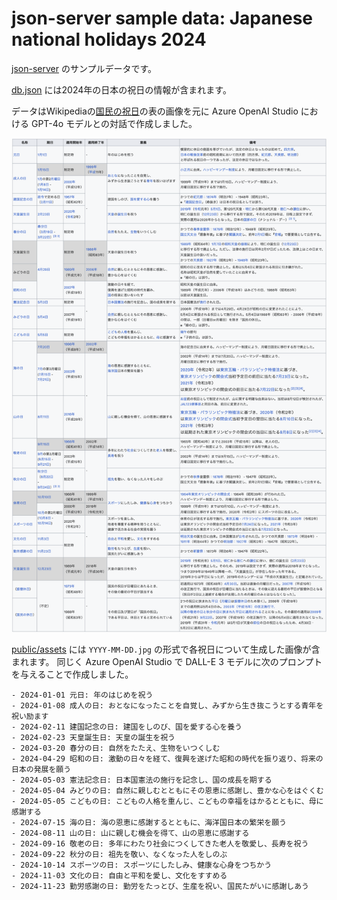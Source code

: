 # json-server sample data: Japanese national holidays 2024

[json-server](https://github.com/typicode/json-server) のサンプルデータです。

[db.json](db.json) には2024年の日本の祝日の情報が含まれます。

データはWikipediaの[国民の祝日](https://ja.wikipedia.org/wiki/%E5%9B%BD%E6%B0%91%E3%81%AE%E7%A5%9D%E6%97%A5)の表の画像を元に
Azure OpenAI Studio における GPT-4o モデルとの対話で作成しました。

![](./public/assets/wikipedia.png)

[public/assets](public/assets) には `YYYY-MM-DD.jpg` の形式で各祝日について生成した画像が含まれます。
同じく Azure OpenAI Studio で DALL-E 3 モデルに次のプロンプトを与えることで作成しました。

```
- 2024-01-01 元日: 年のはじめを祝う
- 2024-01-08 成人の日: おとなになったことを自覚し、みずから生き抜こうとする青年を祝い励ます
- 2024-02-11 建国記念の日: 建国をしのび、国を愛する心を養う
- 2024-02-23 天皇誕生日: 天皇の誕生を祝う
- 2024-03-20 春分の日: 自然をたたえ、生物をいつくしむ
- 2024-04-29 昭和の日: 激動の日々を経て、復興を遂げた昭和の時代を振り返り、将来の日本の発展を願う
- 2024-05-03 憲法記念日: 日本国憲法の施行を記念し、国の成長を期する
- 2024-05-04 みどりの日: 自然に親しむとともにその恩恵に感謝し、豊かな心をはぐくむ
- 2024-05-05 こどもの日: こどもの人格を重んじ、こどもの幸福をはかるとともに、母に感謝する
- 2024-07-15 海の日: 海の恩恵に感謝するとともに、海洋国日本の繁栄を願う
- 2024-08-11 山の日: 山に親しむ機会を得て、山の恩恵に感謝する
- 2024-09-16 敬老の日: 多年にわたり社会につくしてきた老人を敬愛し、長寿を祝う
- 2024-09-22 秋分の日: 祖先を敬い、なくなった人をしのぶ
- 2024-10-14 スポーツの日: スポーツにしたしみ、健康な心身をつちかう
- 2024-11-03 文化の日: 自由と平和を愛し、文化をすすめる
- 2024-11-23 勤労感謝の日: 勤労をたっとび、生産を祝い、国民たがいに感謝しあう
```
